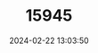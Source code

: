 ---
title: "15945"
category: "Pangasius sanitwongsei"
draft: false
date: 2024-02-22 13:03:50
languages:
  English: ["Pangasid-catfish", "Paroon Shark", "Pla Thepa", "Giant Pangasius"]
  Vietnamese: ["Cá Vô Cò", "Cá Vồ Cờ"]
  Danish: ["Langfinnet Hajmalle"]
  Finnish: ["Paronihaimonni"]
  Thai: ["Pla Tepa", "Pla The Pa", "ปลาเทพา (Pla The Pha)", "Pla The Pha", "Tepa"]
  Central Khmer: ["Trey Po Pruy"]
---